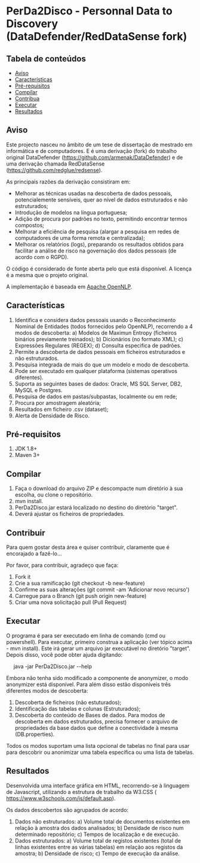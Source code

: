 # PerDa2Disco - Personnal Data to Discovery (DataDefender/RedDataSense fork)

Tabela de conteúdos
-------------------
- [Aviso](#Aviso)
- [Características](#Características)
- [Pré-requisitos](#Pré-requisitos)
- [Compilar](#Compilar)
- [Contribua](#Contribua)
- [Executar](#Executar)
- [Resultados](#Resultados)


Aviso
-----
Este projecto nasceu no âmbito de um tese de dissertação de mestrado em informática e de computadores.
E é uma derivação (fork) do trabalho original DataDefender (https://github.com/armenak/DataDefender) e de uma derivação chamada RedDataSense (https://github.com/redglue/redsense).

As principais razões da derivação consistiram em:
- Melhorar as técnicas usadas na descoberta de dados pessoais, potencialemente sensíveis, quer ao nível de dados estruturados e não estruturados;
- Introdução de modelos na língua portuguesa;
- Adição de procura por padrões no texto, permitindo encontrar termos compostos;
- Melhorar a eficiência de pesquisa (alargar a pesquisa em redes de computadores de uma forma remota e centralizada); 
- Melhorar os relatórios (logs), preparando os resultados obtidos para facilitar a análise de risco na governação dos dados pessoais (de acordo com o RGPD).

O código é considerado de fonte aberta pelo que está disponível. A licença é a mesma que o projeto original.

A implementação é baseada em [Apache OpenNLP](https://opennlp.apache.org/).


Características
---------------
1. Identifica e considera dados pessoais usando o Reconhecimento Nominal de Entidades (todos fornecidos pelo OpenNLP), recorrendo a 4 modos de descoberta:
	a) Modelos de Maximun Entropy (ficheiros binários previamente treinados);
	b) Dicionários (no formato XML);
	c) Expressões Regulares (REGEX);
	d) Consulta especifica de padrões.
2. Permite a descoberta de dados pessoais em ficheiros estruturados e não estruturados.
3. Pesquisa integrada de mais do que um modelo e modo de descoberta.
4. Pode ser executado em qualquer plataforma (sistemas operativos diferentes).
5. Suporta as seguintes bases de dados: Oracle, MS SQL Server, DB2, MySQL e Postgres.
6. Pesquisa de dados em pastas/subpastas, localmente ou em rede;
7. Procura por amostragem aleatória;
8. Resultados em ficheiro .csv (dataset);
9. Alerta de Densidade de Risco.


Pré-requisitos
--------------
1. JDK 1.8+
2. Maven 3+


Compilar
--------
1. Faça o download do arquivo ZIP e descompacte num diretório à sua escolha, ou clone o repositório.
2. mvn install.
3. PerDa2Disco.jar estará localizado no destino do diretório "target".
4. Deverá ajustar os ficheiros de propriedades.


Contribuir
----------
Para quem gostar desta área e quiser contribuir, claramente que é encorajado a fazê-lo...

Por favor, para contribuir, agradeço que faça:
1. Fork it
2. Crie a sua ramificação (git checkout -b new-feature)
3. Confirme as suas alterações (git commit -am 'Adicionar novo recurso')
4. Carregue para o Branch (git push origin new-feature)
5. Criar uma nova solicitação pull (Pull Request)


Executar
--------
O programa é para ser executado em linha de comando (cmd ou powershell).
Para executar, primeiro construa a aplicação (ver tópico acima - mvn install). Este irá gerar um arquivo jar executável no diretório "target".
Depois disso, você pode obter ajuda digitando:

     java -jar PerDa2Disco.jar --help

Embora não tenha sido modificado a componente de anonymizer, o modo anonymizer está disponível. Para além disso estão disponíveis três diferentes modos de descoberta:
1. Descoberta de ficheiros (não estuturados);
2. Identificação das tabelas e colunas (Estruturados);
3. Descoberta do conteúdo de Bases de dados.
Para modos de descoberta em dados estruturados, precisa fornecer o arquivo de propriedades da base dados que define a conectividade à mesma (DB.properties).

Todos os modos suportam uma lista opcional de tabelas no final para usar para descobrir ou anonimizar uma tabela específica ou uma lista de tabelas.

Resultados
--------
Desenvolvida uma interface gráfica em HTML, recorrendo-se à linguagem de Javascript, utilizando a estrutura de trabalho da W3.CSS ( https://www.w3schools.com/js/default.asp).

Os dados descobertos são agrupados de acordo:
1. Dados não estruturados:
	a) Volume total de documentos existentes em relação à amostra dos dados analisados;
	b) Densidade de risco num determinado repositório;
	c) Tempos de localização e de execução.
2. Dados estruturados:
	a) Volume total de registos existentes (total de linhas existentes entre as várias tabelas) em relação aos registos da amostra;
	b) Densidade de risco;
	c) Tempo de execução da análise.
